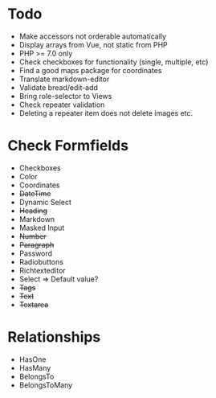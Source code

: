 # Todo

* Make accessors not orderable automatically
* Display arrays from Vue, not static from PHP
* PHP &gt;= 7.0 only
* Check checkboxes for functionality \(single, multiple, etc\)
* Find a good maps package for coordinates
* Translate markdown-editor
* Validate bread/edit-add
* Bring role-selector to Views
* Check repeater validation
* Deleting a repeater item does not delete images etc.

# Check Formfields
* Checkboxes
* Color
* Coordinates
* ~~DateTime~~
* Dynamic Select
* ~~Heading~~
* Markdown
* Masked Input
* ~~Number~~
* ~~Paragraph~~
* Password
* Radiobuttons
* Richtexteditor
* Select => Default value?
* ~~Tags~~
* ~~Text~~
* ~~Textarea~~

# Relationships
* HasOne
* HasMany
* BelongsTo
* BelongsToMany
